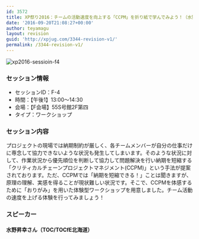 ```yaml
---
id: 3572
title: XP祭り2016：チームの活動速度を向上する「CCPM」を折り紙で学んでみよう！（水野昇幸さん）
date: '2016-09-20T21:08:27+00:00'
author: teyamagu
layout: revision
guid: 'http://xpjug.com/3344-revision-v1/'
permalink: /3344-revision-v1/
---
```


![xp2016-sessioin-f4](http://xpjug.com/wp-content/uploads/2016/09/xp2016-session-f4.png)

### セッション情報

- セッションID：F-4
- 時間：【午後1】13:00～14:30
- 会場：【F会場】55S号館2F第四
- タイプ：ワークショップ

### セッション内容

プロジェクトの現場では納期制約が厳しく、各チームメンバーが自分の仕事だけに専念して協力できないような状況も発生してしまいます。そのような状況に対して、作業状況から優先順位を判断して協力して問題解決を行い納期を短縮する「クリティカルチェーンプロジェクトマネジメント(CCPM)」という手法が提案されております。ただ、CCPMでは「納期を短縮できる！」ことは聞きますが、原理の理解、実感を得ることが現状難しい状況です。そこで、CCPMを体感するために「おりがみ」を用いた体験型ワークショップを用意しました。チーム活動の速度を上げる体験を行ってみましょう！

### スピーカー

#### 水野昇幸さん（TOC/TOCfE北海道）